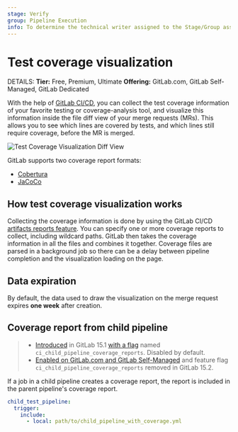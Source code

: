 ```yaml
---
stage: Verify
group: Pipeline Execution
info: To determine the technical writer assigned to the Stage/Group associated with this page, see https://handbook.gitlab.com/handbook/product/ux/technical-writing/#assignments
---
```


# Test coverage visualization

DETAILS:
**Tier:** Free, Premium, Ultimate
**Offering:** GitLab.com, GitLab Self-Managed, GitLab Dedicated

With the help of [GitLab CI/CD](../../index.md), you can collect the test
coverage information of your favorite testing or coverage-analysis tool, and visualize
this information inside the file diff view of your merge requests (MRs). This allows you
to see which lines are covered by tests, and which lines still require coverage, before the
MR is merged.

![Test Coverage Visualization Diff View](../img/test_coverage_visualization_v12_9.png)

GitLab supports two coverage report formats:

- [Cobertura](cobertura.md)
- [JaCoCo](jacoco.md)

## How test coverage visualization works

Collecting the coverage information is done by using the GitLab CI/CD
[artifacts reports feature](../../yaml/_index.md#artifactsreports).
You can specify one or more coverage reports to collect, including wildcard paths.
GitLab then takes the coverage information in all the files and combines it
together. Coverage files are parsed in a background job so there can be a delay
between pipeline completion and the visualization loading on the page.

## Data expiration

By default, the data used to draw the visualization on the merge request expires **one week** after creation.

## Coverage report from child pipeline

> - [Introduced](https://gitlab.com/gitlab-org/gitlab/-/issues/363301) in GitLab 15.1 [with a flag](../../../administration/feature_flags.md) named `ci_child_pipeline_coverage_reports`. Disabled by default.
> - [Enabled on GitLab.com and GitLab Self-Managed](https://gitlab.com/gitlab-org/gitlab/-/issues/363557) and feature flag `ci_child_pipeline_coverage_reports` removed in GitLab 15.2.

If a job in a child pipeline creates a coverage report, the report is included in
the parent pipeline's coverage report.

```yaml
child_test_pipeline:
  trigger:
    include:
      - local: path/to/child_pipeline_with_coverage.yml
```
